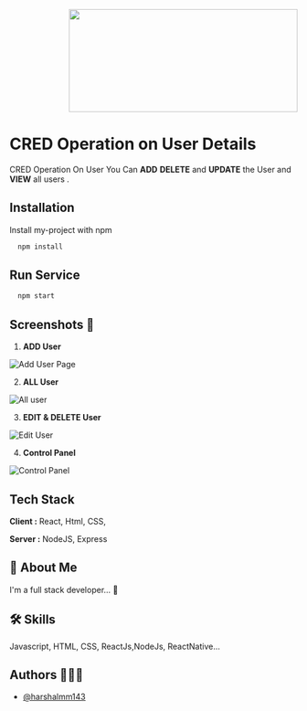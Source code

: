 <p align="right">
<img src='https://user-images.githubusercontent.com/102899317/195816326-d2c54fd9-22de-4ef1-919d-ce3249198b58.png' width="400" height="180" />
</p>


# CRED Operation on User Details

CRED Operation On User You Can **ADD** **DELETE**  and **UPDATE** the User and **VIEW** all users .


## Installation

Install my-project with npm

```bash
  npm install

```


## Run Service

```bash
  npm start

```
    
    
    
 ## Screenshots 📜

 1. **ADD User** 
 
 ![Add User Page](https://user-images.githubusercontent.com/102899317/196394054-0f94d3ff-52fa-406d-97ea-c5a70d17434a.jpg)
 

 2. **ALL User** 
 
![All user](https://user-images.githubusercontent.com/102899317/196394101-f8998f70-fd67-4fb4-990c-5f52756fc392.jpg)


 3. **EDIT & DELETE User** 
 
![Edit User](https://user-images.githubusercontent.com/102899317/196394127-62171c60-db0f-49d2-8ef5-fb96c8952f4b.jpg)



 4. **Control Panel** 
 
 ![Control Panel](https://user-images.githubusercontent.com/102899317/196394171-8f64bf75-14f2-47b8-9676-5a343c13b36b.jpg)
 
 

 
 
 
 
 ## Tech Stack

**Client :** React, Html, CSS, 

**Server :** NodeJS, Express 



## 🚀 About Me
I'm a full stack developer... 👋




## 🛠 Skills
Javascript, HTML, CSS, ReactJs,NodeJs, ReactNative...




## Authors 👨🏻‍💻

- [@harshalmm143](https://www.github.com/harshalmm143)

